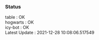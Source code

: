 ### Status


table : OK  
hogwarts : OK  
icy-bot : OK  
Latest Update : 2021-12-28 10:08:06.517549
